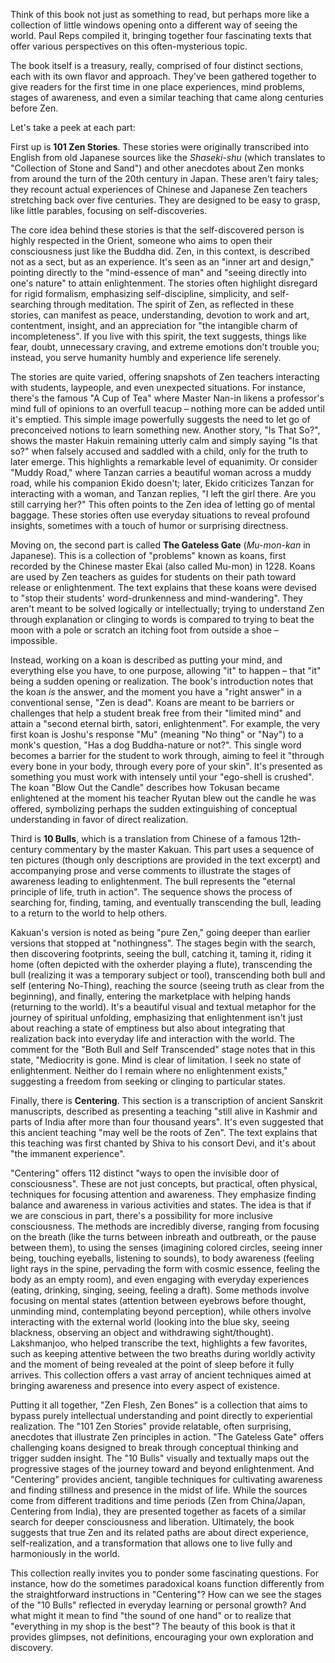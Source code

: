 Think of this book not just as something to read, but perhaps more like a collection of little windows opening onto a different way of seeing the world. Paul Reps compiled it, bringing together four fascinating texts that offer various perspectives on this often-mysterious topic.

The book itself is a treasury, really, comprised of four distinct sections, each with its own flavor and approach. They've been gathered together to give readers for the first time in one place experiences, mind problems, stages of awareness, and even a similar teaching that came along centuries before Zen.

Let's take a peek at each part:

First up is **101 Zen Stories**. These stories were originally transcribed into English from old Japanese sources like the _Shaseki-shu_ (which translates to "Collection of Stone and Sand") and other anecdotes about Zen monks from around the turn of the 20th century in Japan. These aren't fairy tales; they recount actual experiences of Chinese and Japanese Zen teachers stretching back over five centuries. They are designed to be easy to grasp, like little parables, focusing on self-discoveries.

The core idea behind these stories is that the self-discovered person is highly respected in the Orient, someone who aims to open their consciousness just like the Buddha did. Zen, in this context, is described not as a sect, but as an experience. It's seen as an "inner art and design," pointing directly to the "mind-essence of man" and "seeing directly into one's nature" to attain enlightenment. The stories often highlight disregard for rigid formalism, emphasizing self-discipline, simplicity, and self-searching through meditation. The spirit of Zen, as reflected in these stories, can manifest as peace, understanding, devotion to work and art, contentment, insight, and an appreciation for "the intangible charm of incompleteness". If you live with this spirit, the text suggests, things like fear, doubt, unnecessary craving, and extreme emotions don't trouble you; instead, you serve humanity humbly and experience life serenely.

The stories are quite varied, offering snapshots of Zen teachers interacting with students, laypeople, and even unexpected situations. For instance, there's the famous "A Cup of Tea" where Master Nan-in likens a professor's mind full of opinions to an overfull teacup – nothing more can be added until it's emptied. This simple image powerfully suggests the need to let go of preconceived notions to learn something new. Another story, "Is That So?", shows the master Hakuin remaining utterly calm and simply saying "Is that so?" when falsely accused and saddled with a child, only for the truth to later emerge. This highlights a remarkable level of equanimity. Or consider "Muddy Road," where Tanzan carries a beautiful woman across a muddy road, while his companion Ekido doesn't; later, Ekido criticizes Tanzan for interacting with a woman, and Tanzan replies, "I left the girl there. Are you still carrying her?" This often points to the Zen idea of letting go of mental baggage. These stories often use everyday situations to reveal profound insights, sometimes with a touch of humor or surprising directness.

Moving on, the second part is called **The Gateless Gate** (_Mu-mon-kan_ in Japanese). This is a collection of "problems" known as koans, first recorded by the Chinese master Ekai (also called Mu-mon) in 1228. Koans are used by Zen teachers as guides for students on their path toward release or enlightenment. The text explains that these koans were devised to "stop their students' word-drunkenness and mind-wandering". They aren't meant to be solved logically or intellectually; trying to understand Zen through explanation or clinging to words is compared to trying to beat the moon with a pole or scratch an itching foot from outside a shoe – impossible.

Instead, working on a koan is described as putting your mind, and everything else you have, to one purpose, allowing "it" to happen – that "it" being a sudden opening or realization. The book's introduction notes that the koan _is_ the answer, and the moment you have a "right answer" in a conventional sense, "Zen is dead". Koans are meant to be barriers or challenges that help a student break free from their "limited mind" and attain a "second eternal birth, satori, enlightenment". For example, the very first koan is Joshu's response "Mu" (meaning "No thing" or "Nay") to a monk's question, "Has a dog Buddha-nature or not?". This single word becomes a barrier for the student to work through, aiming to feel it "through every bone in your body, through every pore of your skin". It's presented as something you must work with intensely until your "ego-shell is crushed". The koan "Blow Out the Candle" describes how Tokusan became enlightened at the moment his teacher Ryutan blew out the candle he was offered, symbolizing perhaps the sudden extinguishing of conceptual understanding in favor of direct realization.

Third is **10 Bulls**, which is a translation from Chinese of a famous 12th-century commentary by the master Kakuan. This part uses a sequence of ten pictures (though only descriptions are provided in the text excerpt) and accompanying prose and verse comments to illustrate the stages of awareness leading to enlightenment. The bull represents the "eternal principle of life, truth in action". The sequence shows the process of searching for, finding, taming, and eventually transcending the bull, leading to a return to the world to help others.

Kakuan's version is noted as being "pure Zen," going deeper than earlier versions that stopped at "nothingness". The stages begin with the search, then discovering footprints, seeing the bull, catching it, taming it, riding it home (often depicted with the oxherder playing a flute), transcending the bull (realizing it was a temporary subject or tool), transcending both bull and self (entering No-Thing), reaching the source (seeing truth as clear from the beginning), and finally, entering the marketplace with helping hands (returning to the world). It's a beautiful visual and textual metaphor for the journey of spiritual unfolding, emphasizing that enlightenment isn't just about reaching a state of emptiness but also about integrating that realization back into everyday life and interaction with the world. The comment for the "Both Bull and Self Transcended" stage notes that in this state, "Mediocrity is gone. Mind is clear of limitation. I seek no state of enlightenment. Neither do I remain where no enlightenment exists," suggesting a freedom from seeking or clinging to particular states.

Finally, there is **Centering**. This section is a transcription of ancient Sanskrit manuscripts, described as presenting a teaching "still alive in Kashmir and parts of India after more than four thousand years". It's even suggested that this ancient teaching "may well be the roots of Zen". The text explains that this teaching was first chanted by Shiva to his consort Devi, and it's about "the immanent experience".

"Centering" offers 112 distinct "ways to open the invisible door of consciousness". These are not just concepts, but practical, often physical, techniques for focusing attention and awareness. They emphasize finding balance and awareness in various activities and states. The idea is that if we are conscious in part, there's a possibility for more inclusive consciousness. The methods are incredibly diverse, ranging from focusing on the breath (like the turns between inbreath and outbreath, or the pause between them), to using the senses (imagining colored circles, seeing inner being, touching eyeballs, listening to sounds), to body awareness (feeling light rays in the spine, pervading the form with cosmic essence, feeling the body as an empty room), and even engaging with everyday experiences (eating, drinking, singing, seeing, feeling a draft). Some methods involve focusing on mental states (attention between eyebrows before thought, unminding mind, contemplating beyond perception), while others involve interacting with the external world (looking into the blue sky, seeing blackness, observing an object and withdrawing sight/thought). Lakshmanjoo, who helped transcribe the text, highlights a few favorites, such as keeping attentive between the two breaths during worldly activity and the moment of being revealed at the point of sleep before it fully arrives. This collection offers a vast array of ancient techniques aimed at bringing awareness and presence into every aspect of existence.

Putting it all together, "Zen Flesh, Zen Bones" is a collection that aims to bypass purely intellectual understanding and point directly to experiential realization. The "101 Zen Stories" provide relatable, often surprising, anecdotes that illustrate Zen principles in action. "The Gateless Gate" offers challenging koans designed to break through conceptual thinking and trigger sudden insight. The "10 Bulls" visually and textually maps out the progressive stages of the journey toward and beyond enlightenment. And "Centering" provides ancient, tangible techniques for cultivating awareness and finding stillness and presence in the midst of life. While the sources come from different traditions and time periods (Zen from China/Japan, Centering from India), they are presented together as facets of a similar search for deeper consciousness and liberation. Ultimately, the book suggests that true Zen and its related paths are about direct experience, self-realization, and a transformation that allows one to live fully and harmoniously in the world.

This collection really invites you to ponder some fascinating questions. For instance, how do the sometimes paradoxical koans function differently from the straightforward instructions in "Centering"? How can we see the stages of the "10 Bulls" reflected in everyday learning or personal growth? And what might it mean to find "the sound of one hand" or to realize that "everything in my shop is the best"? The beauty of this book is that it provides glimpses, not definitions, encouraging your own exploration and discovery.